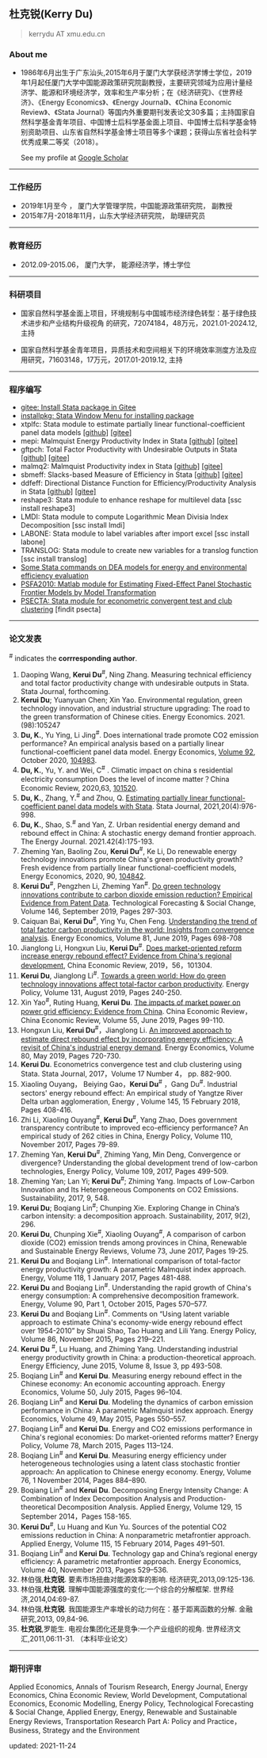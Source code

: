 ## 杜克锐(Kerry Du)
> kerrydu AT xmu.edu.cn

### About me

* 1986年6月出生于广东汕头,2015年6月于厦门大学获经济学博士学位，2019年1月起任厦门大学中国能源政策研究院副教授，主要研究领域为应用计量经济学、能源和环境经济学，效率和生产率分析；在《经济研究》、《世界经济》、《Energy Economics》、《Energy Journal》、《China Economic Review》、《Stata Journal》等国内外重要期刊发表论文30多篇；主持国家自然科学基金青年项目、中国博士后科学基金面上项目、中国博士后科学基金特别资助项目、山东省自然科学基金博士项目等多个课题；获得山东省社会科学优秀成果二等奖（2018）。

  See my profile at [Google Scholar](https://scholar.google.com/citations?hl=zh-CN&user=hHQkDmUAAAAJ)
---
### 工作经历

* 2019年1月至今 ，            厦门大学管理学院，中国能源政策研究院， 副教授
* 2015年7月-2018年11月，山东大学经济研究院， 助理研究员
---
### 教育经历

* 2012.09-2015.06， 厦门大学， 能源经济学，博士学位
---
### 科研项目

* 国家自然科学基金面上项目，环境规制与中国城市经济绿色转型：基于绿色技术进步和产业结构升级视角 的研究，72074184，48万元，2021.01-2024.12, 主持

* 国家自然科学基金青年项目，异质技术和空间相关下的环境效率测度方法及应用研究，71603148，17万元，2017.01-2019.12, 主持
---
### 程序编写

* [gitee: Install Stata package in Gitee](https://gitee.com/kerrydu/gitee)
* [installpkg: Stata Window Menu for installing package](https://gitee.com/kerrydu/gitee/tree/master/installpkg)
* xtplfc: Stata  module to estimate partially linear functional-coefficient panel data models [[github]](https://github.com/kerrydu/xtplfc_Stata) [[gitee]](https://gitee.com/kerrydu/xtplfc_Stata)
* mepi: Malmquist Energy Productivity Index in Stata [[github]](https://github.com/kerrydu/mepi) [[gitee]](https://gitee.com/kerrydu/mepi)
* gftpch: Total Factor Productivity with Undesirable Outputs in Stata [[github]](https://github.com/kerrydu/gtfpch) [[gitee]](https://gitee.com/kerrydu/gtfpch)
* malmq2: Malmquist Productivity index in Stata [[github]](https://github.com/kerrydu/malmq2) [[gitee]](https://gitee.com/kerrydu/malmq2)
* sbmeff: Slacks-based Measure of Efficiency in Stata [[github]](https://github.com/kerrydu/sbmeff) [[gitee]](https://gitee.com/kerrydu/sbmeff)
* ddfeff: Directional Distance Function for Efficiency/Productivity Analysis in Stata [[github]](https://github.com/kerrydu/ddfeff) [[gitee]](https://gitee.com/kerrydu/ddfeff)
* reshape3: Stata  module to enhance reshape for multilevel data [ssc install reshape3]
* LMDI: Stata module to compute Logarithmic Mean Divisia Index Decomposition [ssc install lmdi]
* LABONE: Stata module to label variables after import excel [ssc install labone]
* TRANSLOG: Stata module to create new variables for a translog function [ssc install translog]
* [Some Stata commands on DEA models for energy and environmental efficiency evaluation](https://gitee.com/kerrydu/STATA-DEA/tree/master)
* [PSFA2010: Matlab module for Estimating Fixed-Effect Panel Stochastic Frontier Models by Model Transformation](http://homepage.ntu.edu.tw/~wangh/Matlab_W&H_JoE(2010).zip)
* [PSECTA: Stata module for econometric convergent test and club clustering](https://sites.google.com/site/kerrydu2016/home/stata-files) [findit psecta]
---

### 论文发表

<sup>#</sup> indicates the **corrresponding author**.

1.  Daoping Wang, **Kerui Du**<sup>#</sup>, Ning Zhang.  Measuring technical efficiency and total factor productivity change with undesirable outputs in Stata. Stata Journal, forthcoming.
2. **Kerui Du**; Yuanyuan Chen; Xin Yao. Environmental regulation, green technology innovation, and industrial structure upgrading: The road to the green transformation of Chinese cities. Energy Economics. 2021.(98):105247
3. **Du, K.**,  Yu Ying,  Li Jing<sup>#</sup>.  Does international trade promote CO2 emission performance? An empirical analysis based on a partially linear functional-coefficient panel data model. Energy Economics, [Volume 92](https://www.sciencedirect.com/science/journal/01409883/92/supp/C), October 2020, [104983](https://www.sciencedirect.com/science/article/pii/S0140988320303236).
4. **Du, K.**, Yu, Y. and Wei, C<sup>#</sup> . Climatic impact on china s residential electricity consumption Does the level of income matter？China Economic Review, 2020,63, [101520](https://doi.org/10.1016/j.chieco.2020.101520). 
5. **Du, K.**, Zhang, Y.<sup>#</sup>  and Zhou, Q. [Estimating partially linear functional-coefficient panel data models with Stata](https://github.com/kerrydu/xtplfc_Stata/blob/master/manuscript.pdf). Stata Journal, 2021,20(4):976-998. 
6. **Du, K.**, Shao, S.<sup>#</sup> and Yan, Z.  Urban residential energy demand and rebound effect in China: A stochastic energy demand frontier approach. The Energy Journal. 2021.42(4):175-193.
7. Zheming Yan, Baoling Zou, **Kerui Du**<sup>#</sup>, Ke Li, Do renewable energy technology innovations promote China's green productivity growth? Fresh evidence from partially linear functional-coefficient models, Energy Economics, 2020,  90, [104842](https://www.sciencedirect.com/science/article/pii/S0140988320301821). 
8. **Kerui Du**<sup>#</sup>, Pengzhen Li, Zheming Yan<sup>#</sup>.  [Do green technology innovations contribute to carbon dioxide emission reduction? Empirical Evidence from Patent Data](https://linkinghub.elsevier.com/retrieve/pii/S0040162518306176). Technological Forecasting & Social Change, Volume 146, September 2019, Pages 297-303. 
9. Caiquan Bai, **Kerui Du**<sup>#</sup>, Ying Yu, Chen Feng. [Understanding the trend of total factor carbon productivity in the world: Insights from convergence analysis](https://www.sciencedirect.com/science/article/pii/S0140988319301495). Energy Economics, Volume 81, June 2019, Pages 698-708
10. Jianglong Li, Hongxun Liu, **Kerui Du**<sup>#</sup>. [Does market-oriented reform increase energy rebound effect? Evidence from China's regional development](https://www.sciencedirect.com/science/article/pii/S1043951X19300574), China Economic Review, 2019，56，101304.
11. **Kerui Du**, Jianglong Li<sup>#</sup>.  [Towards a green world: How do green technology innovations affect total-factor carbon productivity](https://www.sciencedirect.com/science/article/pii/S0301421519302824). Energy Policy, Volume 131, August 2019, Pages 240-250.
12. Xin Yao<sup>#</sup>,  Ruting Huang,  **Kerui Du**.  [The impacts of market power on power grid efficiency: Evidence from China](https://www.sciencedirect.com/science/article/pii/S1043951X19300239). China Economic Review，China Economic Review, Volume 55, June 2019, Pages 99-110.
13. Hongxun Liu, **Kerui Du**<sup>#</sup>，Jianglong Li. [An improved approach to estimate direct rebound effect by incorporating energy efficiency: A revisit of China's industrial energy demand](https://www.sciencedirect.com/science/article/pii/S0140988319300696). Energy Economics, Volume 80, May 2019, Pages 720-730.
14. **Kerui Du**. Econometrics convergence test and club clustering using Stata. Stata Journal, 2017，Volume 17 Number 4， pp. 882-900.
15. Xiaoling Ouyang， Beiying Gao，**Kerui Du**<sup>#</sup> ，Gang Du<sup>#</sup>. Industrial sectors' energy rebound effect: An empirical study of Yangtze River Delta urban agglomeration, Energy , Volume 145, 15 February 2018, Pages 408-416.
16. Zhi Li, Xiaoling Ouyang<sup>#</sup>, **Kerui Du**<sup>#</sup>, Yang Zhao, Does government transparency contribute to improved eco-efficiency performance? An empirical study of 262 cities in China, Energy Policy, Volume 110, November 2017, Pages 79-89. 
17. Zheming Yan, **Kerui Du**<sup>#</sup>, Zhiming Yang, Min Deng, Convergence or divergence? Understanding the global development trend of low-carbon technologies, Energy Policy, Volume 109, 2017, Pages 499-509.
18. Zheming Yan; Lan Yi; **Kerui Du**<sup>#</sup>; Zhiming Yang. Impacts of Low-Carbon Innovation and Its Heterogeneous Components on CO2 Emissions. Sustainability, 2017, 9, 548. 
19. **Kerui Du**; Boqiang Lin<sup>#</sup>; Chunping Xie. Exploring Change in China’s carbon intensity: a decomposition approach. Sustainability, 2017, 9(2), 296.
20. **Kerui Du**, Chunping Xie<sup>#</sup>, Xiaoling Ouyang<sup>#</sup>, A comparison of carbon dioxide (CO2) emission trends among provinces in China, Renewable and Sustainable Energy Reviews, Volume 73, June 2017, Pages 19-25.
21. **Kerui Du** and Boqiang Lin<sup>#</sup>. International comparison of total-factor energy productivity growth: A parametric Malmquist index approach. Energy, Volume 118, 1 January 2017, Pages 481-488.
22. **Kerui Du** and Boqiang Lin<sup>#</sup>. Understanding the rapid growth of China's energy consumption: A comprehensive decomposition framework. Energy, Volume 90, Part 1, October 2015, Pages 570–577.
23. **Kerui Du** and Boqiang Lin<sup>#</sup>. Comments on “Using latent variable approach to estimate China's economy-wide energy rebound effect over 1954-2010” by Shuai Shao, Tao Huang and Lili Yang. Energy Policy, Volume 86, November 2015, Pages 219–221.
24. **Kerui Du** <sup>#</sup>, Lu Huang, and Zhiming Yang. Understanding industrial energy productivity growth in China: a production-theoretical approach. Energy Efficiency, June 2015, Volume 8, Issue 3, pp 493-508.
25. Boqiang Lin<sup>#</sup> and **Kerui Du**. Measuring energy rebound effect in the Chinese economy: An economic accounting approach. Energy Economics, Volume 50, July 2015, Pages 96–104.
26. Boqiang Lin<sup>#</sup> and **Kerui Du**. Modeling the dynamics of carbon emission performance in China: A parametric Malmquist index approach. Energy Economics, Volume 49, May 2015, Pages 550–557.
27. Boqiang Lin<sup>#</sup> and **Kerui Du**. Energy and CO2 emissions performance in China's regional economies: Do market-oriented reforms matter? Energy Policy, Volume 78, March 2015, Pages 113–124.
28. Boqiang Lin<sup>#</sup> and **Kerui Du**. Measuring energy efficiency under heterogeneous technologies using a latent class stochastic frontier approach: An application to Chinese energy economy. Energy, Volume 76, 1 November 2014, Pages 884–890.
29. Boqiang Lin<sup>#</sup> and **Kerui Du**. Decomposing Energy Intensity Change: A Combination of Index Decomposition Analysis and Production-theoretical Decomposition Analysis. Applied Energy, Volume 129, 15 September 2014，Pages 158-165.
30. **Kerui Du**<sup>#</sup>, Lu Huang and Kun Yu. Sources of the potential CO2 emissions reduction in China: A nonparametric metafrontier approach. Applied Energy, Volume 115, 15 February 2014, Pages 491–501.
31. Boqiang Lin<sup>#</sup> and **Kerui Du**. Technology gap and China’s regional energy efficiency: A parametric metafrontier approach. Energy Economics, Volume 40, November 2013, Pages 529–536.
32. 林伯强,**杜克锐**. 要素市场扭曲对能源效率的影响. 经济研究,2013,09:125-136.
33. 林伯强,**杜克锐**. 理解中国能源强度的变化:一个综合的分解框架. 世界经济,2014,04:69-87.
34. 林伯强,**杜克锐**. 我国能源生产率增长的动力何在：基于距离函数的分解. 金融研究,2013, 09,84-96.
35. **杜克锐**,罗能生. 电视台集团化还是竞争:一个产业组织的视角. 世界经济文汇,2011,06:11-31. （本科毕业论文）



---
### 期刊评审

Applied Economics, Annals of Tourism Research, Energy Journal, Energy Economics, China Economic Review, World Development, Computational Economics, Economic Modelling, Energy Policy, Technological Forecasting & Social Change, Applied Energy, Energy, Renewable and Sustainable Energy Reviews, Transportation Research Part A: Policy and Practice，Business, Strategy and the Environment 





updated: 2021-11-24
